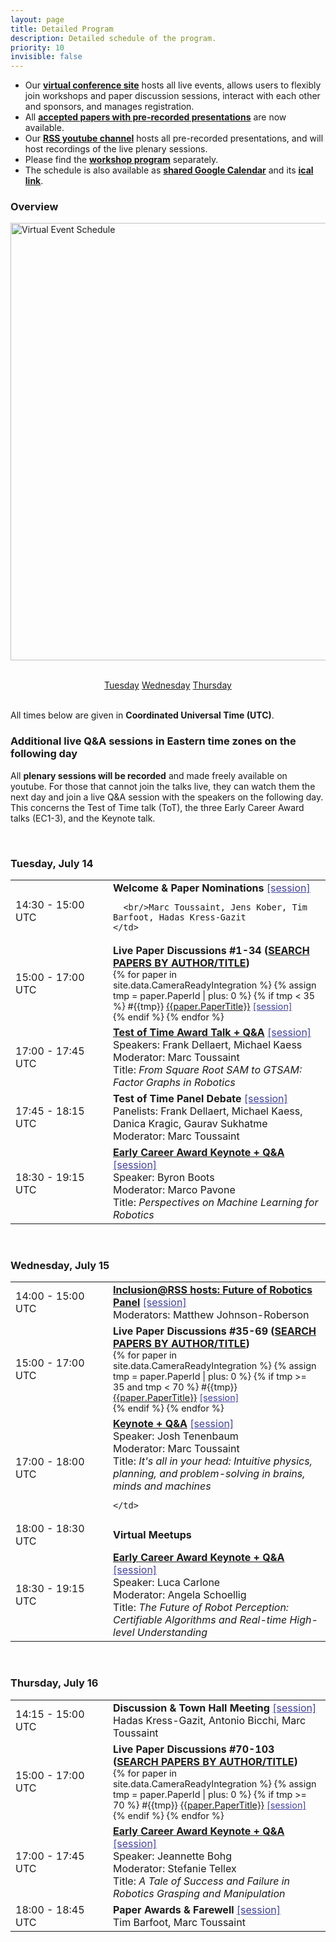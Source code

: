 ```yaml
---
layout: page
title: Detailed Program
description: Detailed schedule of the program.
priority: 10
invisible: false
---
```


* Our [**virtual conference site**](https://pheedloop.com/rss2020/virtual/)
hosts all live events, allows users to flexibly join workshops and
paper discussion sessions, interact with each other and sponsors, and
manages registration.
* All [**accepted papers with pre-recorded presentations**]({{site.baseurl}}/program/papers/) are now available.
* Our [**RSS youtube channel**](https://www.youtube.com/channel/UCeEbAUGjtBlzmqWO5u6VeGg) hosts all pre-recorded presentations, and will host recordings of the
live plenary sessions.
* Please find the [**workshop program**]({{site.baseurl}}/program/workshops/) separately.
* The schedule is also available as [**shared Google Calendar**](https://calendar.google.com/calendar?cid=dDBoN2ltZGx2YnNyYmRocnYxZjgwYTdhcThAZ3JvdXAuY2FsZW5kYXIuZ29vZ2xlLmNvbQ) and its [**ical link**](https://calendar.google.com/calendar/ical/t0h7imdlvbsrbdhrv1f80a7aq8%40group.calendar.google.com/public/basic.ics).

### Overview


<img src="{{ site.baseurl }}/images/schedule-crop.jpg"
       alt="Virtual Event Schedule" width = "700" /> 


<br/>

<center>
  <a class="btn btn-primary" href="#tue" role="button">Tuesday</a>
  <a class="btn btn-primary" href="#wed" role="button">Wednesday</a>
  <a class="btn btn-primary" href="#thu" role="button">Thursday</a>
</center>

<br/>

All times below are given in **Coordinated Universal Time (UTC)**.

### Additional live Q&A sessions in Eastern time zones on the following day

All **plenary sessions will be recorded** and made freely available on
youtube. For those that cannot join the talks live, they can watch them the
next day and join a live Q&A session with the speakers on the
following day. This concerns the Test of Time talk (ToT), the three
Early Career Award talks (EC1-3), and the Keynote talk.



<a name="tue">&nbsp;</a>

### Tuesday, July 14

<table class="table table-striped table-program">
  <tr>
    <td width="140px">14:30 - 15:00 UTC</td>
    <td>
      <b>Welcome & Paper Nominations</b> <a href="https://pheedloop.com/rss2020/virtual/#session_EykIMu" title="Pheedloop Virtual Session" style="color:#4040a0;" target="_blank">[session]</a>

      <br/>Marc Toussaint, Jens Kober, Tim Barfoot, Hadas Kress-Gazit
    </td>
  </tr>
  <tr>
    <td width="140px">15:00 - 17:00 UTC</td>
    <td>
      <b>Live Paper Discussions #1-34 (<a href="../papers/">SEARCH PAPERS BY AUTHOR/TITLE</a>)</b> 
	  <br/>
	  <div style="font-size:90%;">
	  {% for paper in site.data.CameraReadyIntegration %}
	  {% assign tmp = paper.PaperId | plus: 0 %}
      {% if tmp < 35 %}
	  #{{tmp}}
	  <a href="{{site.baseurl}}/program/papers/{{paper.PaperId}}/" title="paper details">{{paper.PaperTitle}}</a>
	  <!--
	  <a href="http://www.roboticsproceedings.org/rss16/p{{paper.PaperIdZeros}}.pdf" title="pdf" style="color:#4040a0;">[pdf]</a>
	  <a href="https://www.youtube.com/watch?v={{paper.YouTube}}" title="Pre-recorded Presentation on Youtube" style="color:#4040a0;">[talk]</a>
	  -->
	  <a href="{{paper.deeplink}}" title="Pheedloop Virtual Session" style="color:#4040a0;" target="_blank">[session]</a>
	  <br/>
      {% endif %}
	  {% endfor %}
	  </div>
    </td>
  </tr>
  <tr>
    <td width="140px">17:00 - 17:45 UTC</td>
    <td>
      <b><a href="{{site.baseurl}}/program/testoftimeaward/">Test of Time Award Talk + Q&A</a></b> <a href="https://pheedloop.com/rss2020/virtual/#session_fAlqAe" title="Pheedloop Virtual Session" style="color:#4040a0;" target="_blank">[session]</a>
      <br/>Speakers: Frank Dellaert, Michael Kaess
      <br/>Moderator: Marc Toussaint
	  <br/>Title: <i>From Square Root SAM to GTSAM: Factor Graphs in Robotics</i>
    </td>
  </tr>
  <tr>
    <td width="140px">17:45 - 18:15 UTC</td>
    <td>
      <b>Test of Time Panel Debate</b> <a href="https://pheedloop.com/rss2020/virtual/#session_yIjewU" title="Pheedloop Virtual Session" style="color:#4040a0;" target="_blank">[session]</a>
      <br/>Panelists: Frank Dellaert, Michael Kaess, Danica Kragic, Gaurav Sukhatme
	  <br/>Moderator: Marc Toussaint
    </td>
  </tr>
  <tr>
    <td width="140px">18:30 - 19:15 UTC</td>
    <td>
      <b><a href="{{site.baseurl}}/program/careerawards/">Early Career Award Keynote + Q&A</a></b> <a href="https://pheedloop.com/rss2020/virtual/#session_uCoRvD" title="Pheedloop Virtual Session" style="color:#4040a0;" target="_blank">[session]</a>
      <br/>Speaker: Byron Boots
      <br/>Moderator: Marco Pavone
      <br/>Title: <i>Perspectives on Machine Learning for Robotics </i>
    </td>
  </tr>
</table>

<a name="wed">&nbsp;</a>

### Wednesday, July 15

<table class="table table-striped table-program">
  <tr>
    <td width="140px">14:00 - 15:00 UTC</td>
    <td>
      <b><a href="https://sites.google.com/view/inclusion-2020/program">Inclusion@RSS hosts: Future of Robotics Panel</a></b> <a href="https://pheedloop.com/rss2020/virtual/#meetup_EXH4762FMEQSK7AXN" title="Pheedloop Virtual Session" style="color:#4040a0;" target="_blank">[session]</a>
      <br/>Moderators: Matthew Johnson-Roberson
    </td>
  </tr>
  <tr>
    <td width="140px">15:00 - 17:00 UTC</td>
    <td>
      <b>Live Paper Discussions #35-69 (<a href="../papers/">SEARCH PAPERS BY AUTHOR/TITLE</a>)</b>
	  <br/>
	  <div style="font-size:90%;">
	  {% for paper in site.data.CameraReadyIntegration %}
	  {% assign tmp = paper.PaperId | plus: 0 %}
      {% if tmp >= 35 and tmp < 70 %}
	  #{{tmp}}
	  <a href="{{site.baseurl}}/program/papers/{{paper.PaperId}}/" title="paper details">{{paper.PaperTitle}}</a>
	  <!--
	  <a href="http://www.roboticsproceedings.org/rss16/p{{paper.PaperIdZeros}}.pdf" title="pdf" style="color:#4040a0;">[pdf]</a>
	  <a href="https://www.youtube.com/watch?v={{paper.YouTube}}" title="Pre-recorded Presentation on Youtube" style="color:#4040a0;">[talk]</a>
	  -->
	  <a href="{{paper.deeplink}}" title="Pheedloop Virtual Session" style="color:#4040a0;" target="_blank">[session]</a>
	  <br/>
      {% endif %}
	  {% endfor %}
	  </div>
    </td>
  </tr>
  <tr>
    <td width="140px">17:00 - 18:00 UTC</td>
    <td>
      <b><a href="{{site.baseurl}}/program/keynote/">Keynote + Q&A</a></b> <a href="https://pheedloop.com/rss2020/virtual/#session_JKGGgV" title="Pheedloop Virtual Session" style="color:#4040a0;" target="_blank">[session]</a>
      <br/>Speaker: Josh Tenenbaum
      <br/>Moderator: Marc Toussaint
      <br/>Title: <i>It's all in your head: Intuitive physics, planning, and problem-solving in brains, minds and machines</i>

    </td>
  </tr>
  <tr>
    <td width="140px">18:00 - 18:30 UTC</td>
    <td>
      <b>Virtual Meetups</b>
    </td>
  </tr>
  <tr>
    <td width="140px">18:30 - 19:15 UTC</td>
    <td>
      <b><a href="{{site.baseurl}}/program/careerawards/">Early Career Award Keynote + Q&A</a></b> <a href="https://pheedloop.com/rss2020/virtual/#session_EIhCLO" title="Pheedloop Virtual Session" style="color:#4040a0;" target="_blank">[session]</a>
      <br/>Speaker: Luca Carlone
      <br/>Moderator: Angela Schoellig
      <br/>Title: <i>The Future of Robot Perception: Certifiable Algorithms and Real-time High-level Understanding</i>
    </td>
  </tr>
</table>

<a name="thu">&nbsp;</a>

### Thursday, July 16

<table class="table table-striped table-program">
  <tr>
    <td width="140px">14:15 - 15:00 UTC</td>
    <td>
      <b>Discussion & Town Hall Meeting</b> <a href="https://pheedloop.com/rss2020/virtual/#session_VbWoLC" title="Pheedloop Virtual Session" style="color:#4040a0;" target="_blank">[session]</a>
      <br/>Hadas Kress-Gazit, Antonio Bicchi, Marc Toussaint
    </td>
  </tr>
  <tr>
    <td width="140px">15:00 - 17:00 UTC</td>
    <td>
      <b>Live Paper Discussions #70-103 (<a href="../papers/">SEARCH PAPERS BY AUTHOR/TITLE</a>)</b>
	  <br/>
	  <div style="font-size:90%;">
	  {% for paper in site.data.CameraReadyIntegration %}
	  {% assign tmp = paper.PaperId | plus: 0 %}
      {% if tmp >= 70 %}
	  #{{tmp}}
	  <a href="{{site.baseurl}}/program/papers/{{paper.PaperId}}/" title="paper details">{{paper.PaperTitle}}</a>
	  <!--
	  <a href="http://www.roboticsproceedings.org/rss16/p{{paper.PaperIdZeros}}.pdf" title="pdf" style="color:#4040a0;">[pdf]</a>
	  <a href="https://www.youtube.com/watch?v={{paper.YouTube}}" title="Pre-recorded Presentation on Youtube" style="color:#4040a0;">[talk]</a>
	  -->
	  <a href="{{paper.deeplink}}" title="Pheedloop Virtual Session" style="color:#4040a0;" target="_blank">[session]</a>
	  <br/>
      {% endif %}
	  {% endfor %}
	  </div>
    </td>
  </tr>
  <tr>
    <td width="140px">17:00 - 17:45 UTC</td>
    <td>
      <b><a href="{{site.baseurl}}/program/careerawards/">Early Career Award Keynote + Q&A</a></b> <a href="https://pheedloop.com/rss2020/virtual/#session_NgJTmi" title="Pheedloop Virtual Session" style="color:#4040a0;" target="_blank">[session]</a>
      <br/>Speaker: Jeannette Bohg
      <br/>Moderator: Stefanie Tellex
      <br/>Title: <i>A Tale of Success and Failure in Robotics Grasping and Manipulation</i>
    </td>
  </tr>
  <tr>
    <td width="140px">18:00 - 18:45 UTC</td>
    <td>
      <b>Paper Awards & Farewell</b> <a href="https://pheedloop.com/rss2020/virtual/#session_kaLhOW" title="Pheedloop Virtual Session" style="color:#4040a0;" target="_blank">[session]</a>
      <br/>Tim Barfoot, Marc Toussaint
    </td>
  </tr>
</table>
